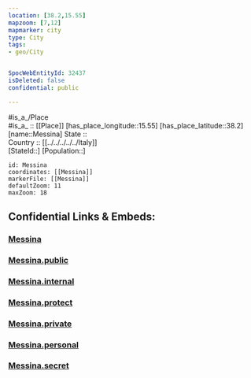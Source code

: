 ```yaml
---
location: [38.2,15.55] 
mapzoom: [7,12] 
mapmarker: city 
type: City
tags:
- geo/City


SpocWebEntityId: 32437
isDeleted: false
confidential: public

---
```

#is_a_/Place  
#is_a_ :: [[Place]] 
[has_place_longitude::15.55] 
[has_place_latitude::38.2] 
[name::Messina] 
State ::  
Country :: [[../../../../../Italy]]  
[StateId::] 
[Population::] 



```leaflet
id: Messina
coordinates: [[Messina]] 
markerFile: [[Messina]] 
defaultZoom: 11 
maxZoom: 18
```


## Confidential Links & Embeds: 

### [Messina](/_Standards/Earth/Continent/Europe/Europe~South/Italy/regions~Italy/Sicily/Messina.Province/City/Messina.md) 

### [Messina.public](/_public/Earth/Continent/Europe/Europe~South/Italy/regions~Italy/Sicily/Messina.Province/City/Messina.public.md) 

### [Messina.internal](/_internal/Earth/Continent/Europe/Europe~South/Italy/regions~Italy/Sicily/Messina.Province/City/Messina.internal.md) 

### [Messina.protect](/_protect/Earth/Continent/Europe/Europe~South/Italy/regions~Italy/Sicily/Messina.Province/City/Messina.protect.md) 

### [Messina.private](/_private/Earth/Continent/Europe/Europe~South/Italy/regions~Italy/Sicily/Messina.Province/City/Messina.private.md) 

### [Messina.personal](/_personal/Earth/Continent/Europe/Europe~South/Italy/regions~Italy/Sicily/Messina.Province/City/Messina.personal.md) 

### [Messina.secret](/_secret/Earth/Continent/Europe/Europe~South/Italy/regions~Italy/Sicily/Messina.Province/City/Messina.secret.md)

